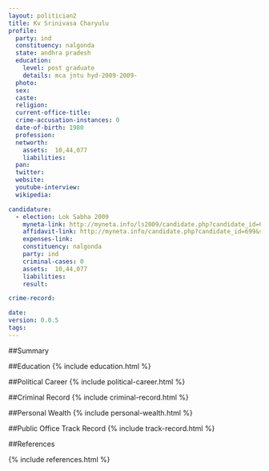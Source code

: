 ```yaml
---
layout: politician2
title: Kv Srinivasa Charyulu
profile: 
  party: ind
  constituency: nalgonda
  state: andhra pradesh
  education: 
    level: post graduate
    details: mca jntu hyd-2009-2009-
  photo: 
  sex: 
  caste: 
  religion: 
  current-office-title: 
  crime-accusation-instances: 0
  date-of-birth: 1980
  profession: 
  networth: 
    assets:  10,44,077
    liabilities: 
  pan: 
  twitter: 
  website: 
  youtube-interview: 
  wikipedia: 

candidature: 
  - election: Lok Sabha 2009
    myneta-link: http://myneta.info/ls2009/candidate.php?candidate_id=699
    affidavit-link: http://myneta.info/candidate.php?candidate_id=699&scan=original
    expenses-link: 
    constituency: nalgonda 
    party: ind
    criminal-cases: 0
    assets:  10,44,077
    liabilities: 
    result:  

crime-record: 

date: 
version: 0.0.5
tags: 
---
```

##Summary


##Education
{% include education.html %}


##Political Career
{% include political-career.html %}


##Criminal Record
{% include criminal-record.html %}


##Personal Wealth
{% include personal-wealth.html %}


##Public Office Track Record
{% include track-record.html %}


##References


{% include references.html %}